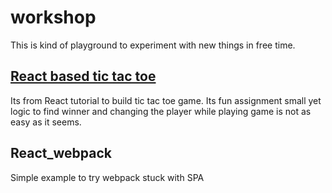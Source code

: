 # workshop

This is kind of playground to experiment with new things in free time.


## [React based tic tac toe](https://github.com/anilnamde/workshop/tree/master/react_to_do)

Its from React tutorial to build tic tac toe game. Its fun assignment small yet logic to find winner and changing the player while playing game is not as easy as it seems.


## React_webpack
Simple example to try webpack stuck with SPA
